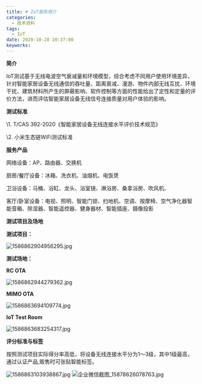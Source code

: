 ```yaml
---
title: # IoT服务简介
categories:
  - 技术资料
tags:
  - IoT
date: 2020-10-28 20:37:00
keyworks:
---
```



**简介**

 

IoT测试基于无线电波空气衰减量和环境模型，综合考虑不同用户使用环境差异，针对智能家居设备无线通信的吞吐量、距离衰减、漫游、物件内部无线互扰、环境干扰、建筑材料所产生的屏蔽影响、软件控制等方面的性能给出了定性和定量的评价方法，进而评估智能家居设备无线信号连接质量对用户体验的影响。

 

  

**测试标准**

 

\1. T/CAS 392-2020《智能家居设备无线连接水平评价技术规范》

\2. 小米生态链WiFi测试标准

 

  

**服务产品**

 

网络设备：AP、路由器、交换机

厨房/餐厅设备：冰箱、洗衣机、油烟机、电饭煲

卫浴设备：马桶、浴缸、龙头、浴室镜、淋浴房、桑拿浴房、吹风机、

客厅/卧室设备：电视、照明、智能门锁、扫地机、空调、按摩椅、空气净化器智能音箱、除湿器、智能遥控器、健身器材、智能插座、摄像投影

 

  

**测试项目及场地**

 

**测试项目：**

![1586862904956295.jpg](https://xie-jerry.github.io/picture/9.jpg)

 

**测试场地：**

**RC OTA**

![1586862944279362.jpg](https://xie-jerry.github.io/picture/10.jpg)

 

**MIMO OTA**

![1586863694109774.jpg](https://xie-jerry.github.io/picture/11.jpg)

 

**IoT Test Room**

![1586863683254317.jpg](https://xie-jerry.github.io/picture/12.jpg)

 

  

**评分标准与标签**

 

按照测试项目实际得分率高低，将设备无线连接水平分为1～3级，其中1级最高，通过认证产品,贩售时可张贴智能标签。

![1586863103938867.jpg](https://xie-jerry.github.io/picture/13.jpg)     ![企业微信截图_15878626078763.jpg](https://xie-jerry.github.io/picture/14.jpg)

 
